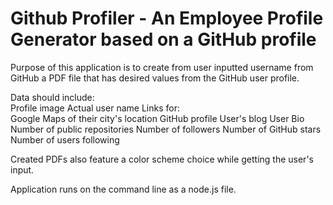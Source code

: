 # Github Profiler - An Employee Profile Generator based on a GitHub profile

Purpose of this application is to create from user inputted username from GitHub a PDF file that has desired values from the GitHub user profile.  

Data should include:  
	Profile image
	Actual user name
	Links for:  
		Google Maps of their city's location
		GitHub profile
		User's blog
	User Bio
	Number of public repositories
	Number of followers
	Number of GitHub stars
	Number of users following
	
Created PDFs also feature a color scheme choice while getting the user's input.  

Application runs on the command line as a node.js file.  

